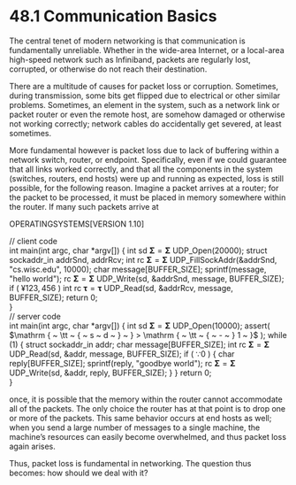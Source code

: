 # 48.1 Communication Basics  

The central tenet of modern networking is that communication is fundamentally unreliable. Whether in the wide-area Internet, or a local-area high-speed network such as Infiniband, packets are regularly lost, corrupted, or otherwise do not reach their destination.  

There are a multitude of causes for packet loss or corruption. Sometimes, during transmission, some bits get flipped due to electrical or other similar problems. Sometimes, an element in the system, such as a network link or packet router or even the remote host, are somehow damaged or otherwise not working correctly; network cables do accidentally get severed, at least sometimes.  

More fundamental however is packet loss due to lack of buffering within a network switch, router, or endpoint. Specifically, even if we could guarantee that all links worked correctly, and that all the components in the system (switches, routers, end hosts) were up and running as expected, loss is still possible, for the following reason. Imagine a packet arrives at a router; for the packet to be processed, it must be placed in memory somewhere within the router. If many such packets arrive at  

OPERATINGSYSTEMS[VERSION 1.10]  

// client code   
int main(int argc, char \*argv[]) { int sd $\mathbf { \Sigma } = \mathbf { \Sigma }$ UDP_Open(20000); struct sockaddr_in addrSnd, addrRcv; int rc $\mathbf { \Sigma } = \mathbf { \Sigma }$ UDP_FillSockAddr(&addrSnd, "cs.wisc.edu", 10000); char message[BUFFER_SIZE]; sprintf(message, "hello world"); rc $\mathbf { \Sigma } = \mathbf { \Sigma }$ UDP_Write(sd, &addrSnd, message, BUFFER_SIZE); if ( $\yen 123,456$ ) int rc $\mathbf { \tau } = \mathbf { \tau }$ UDP_Read(sd, &addrRcv, message, BUFFER_SIZE); return 0;   
}   
// server code   
int main(int argc, char \*argv[]) { int sd $\mathbf { \Sigma } = \mathbf { \Sigma }$ UDP_Open(10000); assert( $\mathrm { ~ \tt ~ { ~ s ~ d ~ } ~ } > \mathrm { ~ \tt ~ { ~ - ~ } 1 ~ }$ ); while (1) { struct sockaddr_in addr; char message[BUFFER_SIZE]; int rc $\mathbf { \Sigma } = \mathbf { \Sigma }$ UDP_Read(sd, &addr, message, BUFFER_SIZE); if ( $\because 0$ ) { char reply[BUFFER_SIZE]; sprintf(reply, "goodbye world"); rc $\mathbf { \Sigma } = \mathbf { \Sigma }$ UDP_Write(sd, &addr, reply, BUFFER_SIZE); } } return 0;   
}  

once, it is possible that the memory within the router cannot accommodate all of the packets. The only choice the router has at that point is to drop one or more of the packets. This same behavior occurs at end hosts as well; when you send a large number of messages to a single machine, the machine’s resources can easily become overwhelmed, and thus packet loss again arises.  

Thus, packet loss is fundamental in networking. The question thus becomes: how should we deal with it?  

